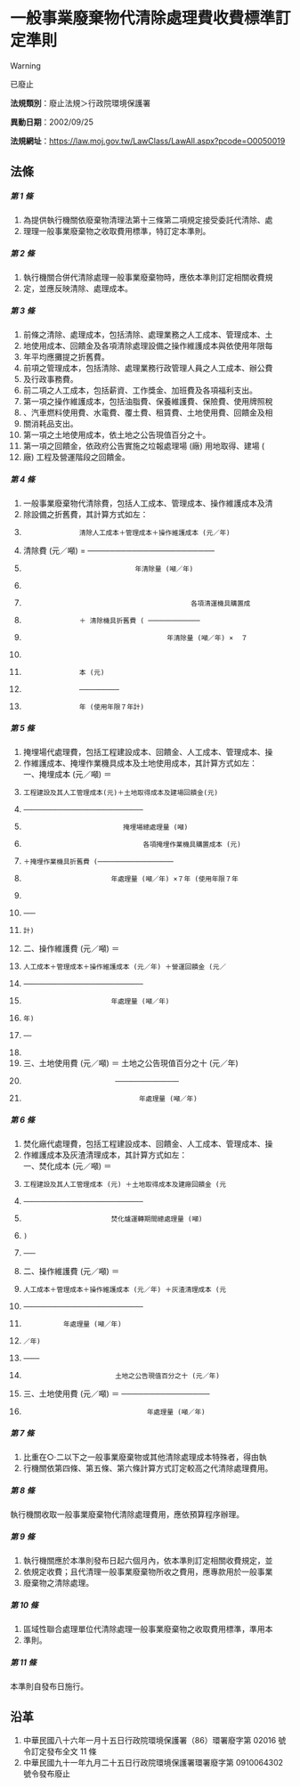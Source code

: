 # 一般事業廢棄物代清除處理費收費標準訂定準則


> [!WARNING]
> 已廢止


**法規類別**：廢止法規＞行政院環境保護署

**異動日期**：2002/09/25  

**法規網址**：https://law.moj.gov.tw/LawClass/LawAll.aspx?pcode=O0050019



## 法條
##### 第 1 條
1. 為提供執行機關依廢棄物清理法第十三條第二項規定接受委託代清除、處
1. 理理一般事業廢棄物之收取費用標準，特訂定本準則。

##### 第 2 條
1. 執行機關合併代清除處理一般事業廢棄物時，應依本準則訂定相關收費規
1. 定，並應反映清除、處理成本。

##### 第 3 條
1. 前條之清除、處理成本，包括清除、處理業務之人工成本、管理成本、土
1. 地使用成本、回饋金及各項清除處理設備之操作維護成本與依使用年限每
1. 年平均應攤提之折舊費。
1. 前項之管理成本，包括清除、處理業務行政管理人員之人工成本、辦公費
1. 及行政事務費。
1. 前二項之人工成本，包括薪資、工作獎金、加班費及各項福利支出。
1. 第一項之操作維護成本，包括油脂費、保養維護費、保險費、使用牌照稅
1. 、汽車燃料使用費、水電費、覆土費、租賃費、土地使用費、回饋金及相
1. 關消耗品支出。
1. 第一項之土地使用成本，依土地之公告現值百分之十。
1. 第一項之回饋金，依政府公告實施之垃報處理場 (廠) 用地取得、建場 (
1. 廠) 工程及營運階段之回饋金。

##### 第 4 條
1. 一般事業廢棄物代清除費，包括人工成本、管理成本、操作維護成本及清
1. 除設備之折舊費，其計算方式如左：
1.                   清除人工成本＋管理成本＋操作維護成本 (元／年)
1. 清除費 (元／噸) = ───────────────────────
1.                                 年清除量 (噸／年)
1. 
1.                                               各項清運機具購置成
1.                   ＋ 清除機具折舊費 ( ─────────────
1.                                         年清除量 (噸／年) ×  ７
1. 
1.                   本 (元)
1.                   ──────────
1.                   年 (使用年限７年計)

##### 第 5 條
1. 掩埋場代處理費，包括工程建設成本、回饋金、人工成本、管理成本、操
1. 作維護成本、掩埋作業機具成本及土地使用成本，其計算方式如左：  
一、掩埋成本 (元／噸) ＝
1.     工程建設及其人工管理成本(元)＋土地取得成本及建場回饋金(元)
1.     ──────────────────────────────
1.                              掩埋場總處理量 (噸)
1.                                   各項掩埋作業機具購置成本 (元)
1.     ＋掩埋作業機具折舊費 (───────────────────
1.                           年處理量 (噸／年) ×７年 (使用年限７年
1. 
1.     ───
1.     計)
1. 二、操作維護費 (元／噸) ＝
1.     人工成本＋管理成本＋操作維護成本 (元／年) ＋營運回饋金 (元／
1.     ──────────────────────────────
1.                           年處理量 (噸／年)
1.     年)
1.     ──
1. 
1. 三、土地使用費 (元／噸) ＝ 土地之公告現值百分之十 (元／年)
1.                            ────────────────
1.                                  年處理量 (噸／年)

##### 第 6 條
1. 焚化廠代處理費，包括工程建設成本、回饋金、人工成本、管理成本、操
1. 作維護成本及灰渣清理成本，其計算方式如左：  
一、焚化成本 (元／噸) ＝
1.     工程建設及其人工管理成本 (元) ＋土地取得成本及建廠回饋金 (元
1.     ──────────────────────────────
1.                           焚化爐運轉期間總處理量 (噸)
1.     )
1.     ───
1. 二、操作維護費 (元／噸) ＝
1.     人工成本＋管理成本＋操作維護成本 (元／年) ＋灰渣清理成本 (元
1.     ──────────────────────────────
1.               年處理量 (噸／年)
1.     ／年)
1.     ────
1.                            土地之公告現值百分之十 (元／年)
1. 三、土地使用費 (元／噸) ＝ ────────────────
1.                                    年處理量 (噸／年)

##### 第 7 條
1. 比重在○‧二以下之一般事業廢棄物或其他清除處理成本特殊者，得由執
1. 行機關依第四條、第五條、第六條計算方式訂定較高之代清除處理費用。

##### 第 8 條
執行機關收取一般事業廢棄物代清除處理費用，應依預算程序辦理。

##### 第 9 條
1. 執行機關應於本準則發布日起六個月內，依本準則訂定相關收費規定，並
1. 依規定收費；且代清理一般事業廢棄物所收之費用，應專款用於一般事業
1. 廢棄物之清除處理。

##### 第 10 條
1. 區域性聯合處理單位代清除處理一般事業廢棄物之收取費用標準，準用本
1. 準則。

##### 第 11 條
本準則自發布日施行。

## 沿革
1. 中華民國八十六年一月十五日行政院環境保護署（86）環署廢字第 02016  號令訂定發布全文 11 條
1. 中華民國九十一年九月二十五日行政院環境保護署環署廢字第 0910064302 號令發布廢止
